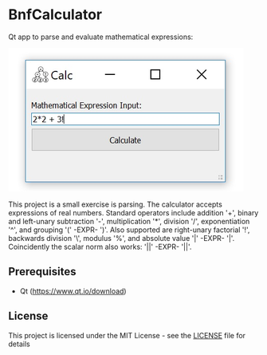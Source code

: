 # BnfCalculator

Qt app to parse and evaluate mathematical expressions:

![alt text](resources/Screenshot.jpg?raw=true "BnfCalculator App")

This project is a small exercise is parsing. The calculator accepts expressions of real numbers. Standard operators include addition '+', binary and left-unary subtraction '-', multiplication '\*', division '/', exponentiation '^', and grouping '(' -EXPR- ')'. Also supported are right-unary factorial '!', backwards division '\\', modulus '%', and absolute value '|' -EXPR- '|'. Coincidently the scalar norm also works: '||' -EXPR- '||'.

## Prerequisites

* Qt (https://www.qt.io/download)

## License

This project is licensed under the MIT License - see the [LICENSE](LICENSE) file for details
